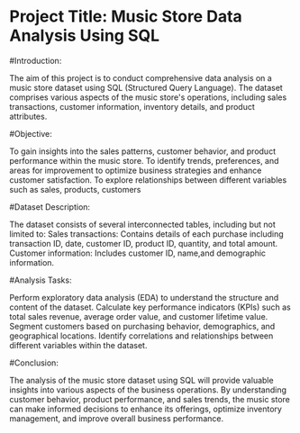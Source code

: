# Project Title: Music Store Data Analysis Using SQL

#Introduction:

The aim of this project is to conduct comprehensive data analysis on a music store dataset using SQL (Structured Query Language). 
The dataset comprises various aspects of the music store's operations, including sales transactions, customer information, inventory details, and product attributes.

#Objective:

To gain insights into the sales patterns, customer behavior, and product performance within the music store.
To identify trends, preferences, and areas for improvement to optimize business strategies and enhance customer satisfaction.
To explore relationships between different variables such as sales, products, customers 

#Dataset Description:

The dataset consists of several interconnected tables, including but not limited to:
Sales transactions: Contains details of each purchase including transaction ID, date, customer ID, product ID, quantity, and total amount.
Customer information: Includes customer ID, name,and demographic information.

#Analysis Tasks:

Perform exploratory data analysis (EDA) to understand the structure and content of the dataset.
Calculate key performance indicators (KPIs) such as total sales revenue, average order value, and customer lifetime value.
Segment customers based on purchasing behavior, demographics, and geographical locations.
Identify correlations and relationships between different variables within the dataset.

#Conclusion:

The analysis of the music store dataset using SQL will provide valuable insights into various aspects of the business operations.
By understanding customer behavior, product performance, and sales trends, the music store can make informed decisions to enhance its offerings,
optimize inventory management, and improve overall business performance.
